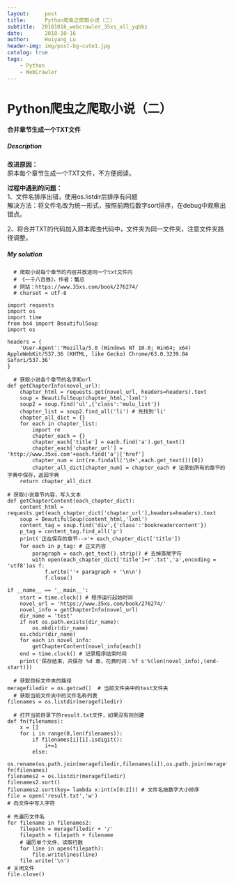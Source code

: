 ```yaml
---
layout:     post
title:      Python爬虫之爬取小说（二）
subtitle:  20181016_webcrawler_35xs_all_yqbbz
date:       2018-10-16
author:     Huiyang_Lu
header-img: img/post-bg-cute1.jpg
catalog: true
tags:
    - Python
    - WebCrawler
---
```

# Python爬虫之爬取小说（二）
#### 合并章节生成一个TXT文件
##### Description  
  
**改进原因：**  
原本每个章节生成一个TXT文件，不方便阅读。
  
**过程中遇到的问题：**    
1、文件名排序出错，使用os.listdir后排序有问题   
解决方法：将文件名改为统一形式，按照前两位数字sort排序，在debug中观察出错点。  
  
2、将合并TXT的代码加入原本爬虫代码中，文件夹为同一文件夹，注意文件夹路径调整。  
  

##### My solution  
      # 爬取小说每个章节的内容并放进同一个txt文件内
      # 《一千八百昼》，作者：蟹总
      # 网站：https://www.35xs.com/book/276274/
      # charset = utf-8

    import requests
    import os
    import time
    from bs4 import BeautifulSoup
    import os

    headers = {
        'User-Agent':'Mozilla/5.0 (Windows NT 10.0; Win64; x64) AppleWebKit/537.36 (KHTML, like Gecko) Chrome/63.0.3239.84 Safari/537.36'
    }

      # 获取小说各个章节的名字和url
    def getChapterInfo(novel_url):
        chapter_html = requests.get(novel_url, headers=headers).text
        soup = BeautifulSoup(chapter_html,'lxml')
        soup2 = soup.find('ul',{'class':'mulu_list'})
        chapter_list = soup2.find_all('li') # 先找到'li'
        chapter_all_dict = {}
        for each in chapter_list:
            import re
            chapter_each = {}
            chapter_each['title'] = each.find('a').get_text()
            chapter_each['chapter_url'] = 'http://www.35xs.com'+each.find('a')['href']
            chapter_num = int(re.findall('\d+',each.get_text())[0])
            chapter_all_dict[chapter_num] = chapter_each # 记录到所有的章节的字典中保存，返回字典
        return chapter_all_dict

    # 获取小说章节内容，写入文本
    def getChapterContent(each_chapter_dict):
        content_html = requests.get(each_chapter_dict['chapter_url'],headers=headers).text
        soup = BeautifulSoup(content_html,'lxml')
        content_tag = soup.find('div',{'class':'bookreadercontent'})
        p_tag = content_tag.find_all('p')
        print('正在保存的章节-->'+ each_chapter_dict['title'])
        for each in p_tag: # 正文内容
            paragraph = each.get_text().strip() # 去掉首尾字符
            with open(each_chapter_dict['title']+r'.txt','a',encoding = 'utf8')as f:
                f.write(''+ paragraph + '\n\n')
                f.close()

    if __name__ == '__main__':
        start = time.clock() # 程序运行起始时间
        novel_url = 'https://www.35xs.com/book/276274/'
        novel_info = getChapterInfo(novel_url)
        dir_name = 'test'
        if not os.path.exists(dir_name):
            os.mkdir(dir_name)
        os.chdir(dir_name)
        for each in novel_info:
            getChapterContent(novel_info[each])
        end = time.clock() # 记录程序结束时间
        print('保存结束，共保存 %d 章，花费时间：%f s'%(len(novel_info),(end-start)))

      # 获取目标文件夹的路径
    meragefiledir = os.getcwd()  # 当前文件夹中的test文件夹
      # 获取当前文件夹中的文件名称列表
    filenames = os.listdir(meragefiledir)

      # 打开当前目录下的result.txt文件，如果没有则创建
    def fn(filenames):
        x = []
        for i in range(0,len(filenames)):
            if filenames[i][1].isdigit():
                i+=1
            else:
                os.rename(os.path.join(meragefiledir,filenames[i]),os.path.join(meragefiledir,'0'+filenames[i]))
    fn(filenames)
    filenames2 = os.listdir(meragefiledir)
    filenames2.sort()
    filenames2.sort(key= lambda x:int(x[0:2])) # 文件名按数字大小排序
    file = open('result.txt','w')
    # 向文件中写入字符

    # 先遍历文件名
    for filename in filenames2:
        filepath = meragefiledir + '/'
        filepath = filepath + filename
        # 遍历单个文件，读取行数
        for line in open(filepath):
            file.writelines(line)
        file.write('\n')
    # 关闭文件
    file.close()
